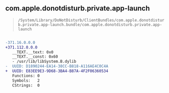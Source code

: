 ## com.apple.donotdisturb.private.app-launch

> `/System/Library/DoNotDisturb/ClientBundles/com.apple.donotdisturb.private.app-launch.bundle/com.apple.donotdisturb.private.app-launch`

```diff

-371.16.0.0.0
+371.112.0.0.0
   __TEXT.__text: 0x0
   __TEXT.__const: 0x60
   - /usr/lib/libSystem.B.dylib
-  UUID: D1890244-EA14-38CC-B818-A116AE4C0C4A
+  UUID: E83EE9E3-9D68-3BA4-B87A-4F2F06360534
   Functions: 0
   Symbols:   2
   CStrings:  0

```
